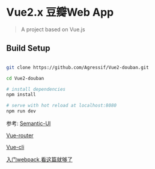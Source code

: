 # Vue2.x 豆瓣Web App

> A project based on Vue.js 

## Build Setup

``` bash

git clone https://github.com/Agressif/Vue2-douban.git

cd Vue2-douban

# install dependencies
npm install

# serve with hot reload at localhost:8080
npm run dev

```

参考:
[Semantic-UI](https://semantic-ui.com/)  

[Vue-router](https://router.vuejs.org/zh-cn/)  

[Vue-cli](https://github.com/vuejs/vue-cli)  

[入门webpack,看这篇就够了](http://www.jianshu.com/p/42e11515c10f)

